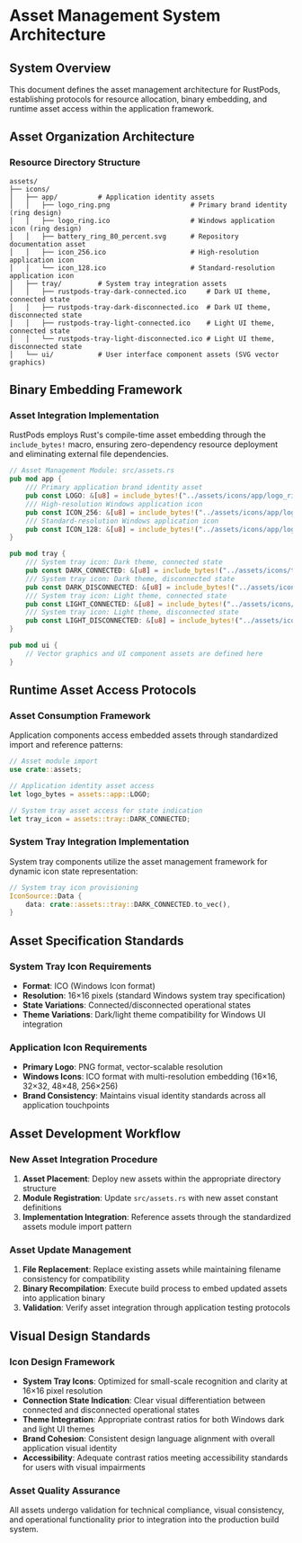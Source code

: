 # Asset Management System Architecture

## System Overview

This document defines the asset management architecture for RustPods, establishing protocols for resource allocation, binary embedding, and runtime asset access within the application framework.

## Asset Organization Architecture

### Resource Directory Structure
```
assets/
├── icons/
│   ├── app/          # Application identity assets
│   │   ├── logo_ring.png                    # Primary brand identity (ring design)
│   │   ├── logo_ring.ico                    # Windows application icon (ring design)
│   │   ├── battery_ring_80_percent.svg      # Repository documentation asset
│   │   ├── icon_256.ico                     # High-resolution application icon
│   │   └── icon_128.ico                     # Standard-resolution application icon
│   ├── tray/         # System tray integration assets
│   │   ├── rustpods-tray-dark-connected.ico     # Dark UI theme, connected state
│   │   ├── rustpods-tray-dark-disconnected.ico  # Dark UI theme, disconnected state
│   │   ├── rustpods-tray-light-connected.ico    # Light UI theme, connected state
│   │   └── rustpods-tray-light-disconnected.ico # Light UI theme, disconnected state
│   └── ui/           # User interface component assets (SVG vector graphics)
```

## Binary Embedding Framework

### Asset Integration Implementation
RustPods employs Rust's compile-time asset embedding through the `include_bytes!` macro, ensuring zero-dependency resource deployment and eliminating external file dependencies.

```rust
// Asset Management Module: src/assets.rs
pub mod app {
    /// Primary application brand identity asset
    pub const LOGO: &[u8] = include_bytes!("../assets/icons/app/logo_ring.png");
    /// High-resolution Windows application icon
    pub const ICON_256: &[u8] = include_bytes!("../assets/icons/app/logo_ring.ico");
    /// Standard-resolution Windows application icon  
    pub const ICON_128: &[u8] = include_bytes!("../assets/icons/app/logo_ring.ico");
}

pub mod tray {
    /// System tray icon: Dark theme, connected state
    pub const DARK_CONNECTED: &[u8] = include_bytes!("../assets/icons/tray/rustpods-tray-dark-connected.ico");
    /// System tray icon: Dark theme, disconnected state
    pub const DARK_DISCONNECTED: &[u8] = include_bytes!("../assets/icons/tray/rustpods-tray-dark-disconnected.ico");
    /// System tray icon: Light theme, connected state
    pub const LIGHT_CONNECTED: &[u8] = include_bytes!("../assets/icons/tray/rustpods-tray-light-connected.ico");
    /// System tray icon: Light theme, disconnected state
    pub const LIGHT_DISCONNECTED: &[u8] = include_bytes!("../assets/icons/tray/rustpods-tray-light-disconnected.ico");
}

pub mod ui {
    // Vector graphics and UI component assets are defined here
}
```

## Runtime Asset Access Protocols

### Asset Consumption Framework
Application components access embedded assets through standardized import and reference patterns:

```rust
// Asset module import
use crate::assets;

// Application identity asset access
let logo_bytes = assets::app::LOGO;

// System tray asset access for state indication
let tray_icon = assets::tray::DARK_CONNECTED;
```

### System Tray Integration Implementation
System tray components utilize the asset management framework for dynamic icon state representation:

```rust
// System tray icon provisioning
IconSource::Data {
    data: crate::assets::tray::DARK_CONNECTED.to_vec(),
}
```

## Asset Specification Standards

### System Tray Icon Requirements
- **Format**: ICO (Windows Icon format)
- **Resolution**: 16×16 pixels (standard Windows system tray specification)
- **State Variations**: Connected/disconnected operational states
- **Theme Variations**: Dark/light theme compatibility for Windows UI integration

### Application Icon Requirements
- **Primary Logo**: PNG format, vector-scalable resolution
- **Windows Icons**: ICO format with multi-resolution embedding (16×16, 32×32, 48×48, 256×256)
- **Brand Consistency**: Maintains visual identity standards across all application touchpoints

## Asset Development Workflow

### New Asset Integration Procedure
1. **Asset Placement**: Deploy new assets within the appropriate directory structure
2. **Module Registration**: Update `src/assets.rs` with new asset constant definitions
3. **Implementation Integration**: Reference assets through the standardized assets module import pattern

### Asset Update Management
1. **File Replacement**: Replace existing assets while maintaining filename consistency for compatibility
2. **Binary Recompilation**: Execute build process to embed updated assets into application binary
3. **Validation**: Verify asset integration through application testing protocols

## Visual Design Standards

### Icon Design Framework
- **System Tray Icons**: Optimized for small-scale recognition and clarity at 16×16 pixel resolution
- **Connection State Indication**: Clear visual differentiation between connected and disconnected operational states
- **Theme Integration**: Appropriate contrast ratios for both Windows dark and light UI themes
- **Brand Cohesion**: Consistent design language alignment with overall application visual identity
- **Accessibility**: Adequate contrast ratios meeting accessibility standards for users with visual impairments

### Asset Quality Assurance
All assets undergo validation for technical compliance, visual consistency, and operational functionality prior to integration into the production build system. 